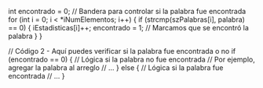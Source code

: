 int encontrado = 0; // Bandera para controlar si la palabra fue encontrada
for (int i = 0; i < *iNumElementos; i++) {
    if (strcmp(szPalabras[i], palabra) == 0) {
        iEstadisticas[i]++;
        encontrado = 1;  // Marcamos que se encontró la palabra
    }
}

// Código 2 - Aquí puedes verificar si la palabra fue encontrada o no
if (encontrado == 0) {
    // Lógica si la palabra no fue encontrada
    // Por ejemplo, agregar la palabra al arreglo
    // ...
} else {
    // Lógica si la palabra fue encontrada
    // ...
}
